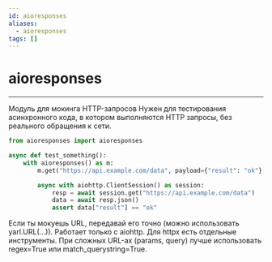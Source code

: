 ```yaml
---
id: aioresponses
aliases:
  - aioresponses
tags: []
---
```


# aioresponses
---
Модуль для мокинга HTTP-запросов
Нужен для тестирования асинхронного кода, в котором выполняются HTTP запросы, без реального обращения к сети.

```python
from aioresponses import aioresponses

async def test_something():
    with aioresponses() as m:
        m.get("https://api.example.com/data", payload={"result": "ok"}, status=200)

        async with aiohttp.ClientSession() as session:
            resp = await session.get("https://api.example.com/data")
            data = await resp.json()
            assert data["result"] == "ok"
```


Если ты мокуешь URL, передавай его точно (можно использовать yarl.URL(...)).
Работает только с aiohttp. Для httpx есть отдельные инструменты.
При сложных URL-ах (params, query) лучше использовать regex=True или match_querystring=True.
